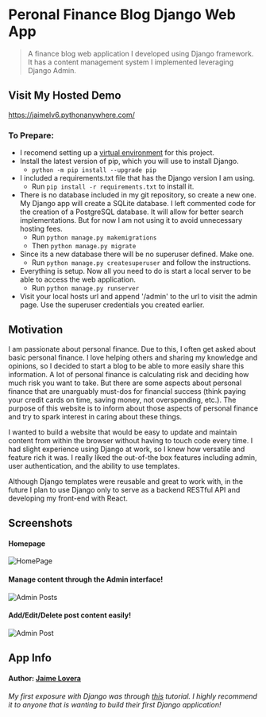 # Peronal Finance Blog Django Web App
> A finance blog web application I developed using Django framework. It has a content management system I implemented leveraging Django Admin.

## Visit My Hosted Demo
https://jaimelv6.pythonanywhere.com/

### To Prepare:
- I recomend setting up a [virtual environment](https://docs.python.org/3/library/venv.html) for this project.
- Install the latest version of pip, which you will use to install Django.
  - ``` python -m pip install --upgrade pip ```
- I included a requirements.txt file that has the Django version I am using. 
  - Run ``` pip install -r requirements.txt ``` to install it.
- There is no database included in my git repository, so create a new one. My Django app will create a SQLite database. I left commented code for the creation of a PostgreSQL database. It will allow for better search implementations. But for now I am not using it to avoid unnecessary hosting fees.
  - Run ``` python manage.py makemigrations ``` 
  - Then ``` python manage.py migrate ```
- Since its a new database there will be no superuser defined. Make one.
  - Run ``` python manage.py createsuperuser ``` and follow the instructions.
- Everything is setup. Now all you need to do is start a local server to be able to access the web application.
  - Run ``` python manage.py runserver ```
- Visit your local hosts url and append '/admin' to the url to visit the admin page. Use the superuser credentials you created earlier.

## Motivation
I am passionate about personal finance. Due to this, I often get asked about basic personal finance. I love helping others and sharing my knowledge and opinions, so I decided to start a blog to be able to more easily share this information. A lot of personal finance is calculating risk and deciding how much risk you want to take. But there are some aspects about personal finance that are unarguably must-dos for financial success (think paying your credit cards on time, saving money, not overspending, etc.). The purpose of this website is to inform about those aspects of personal finance and try to spark interest in caring about these things. 

I wanted to build a website that would be easy to update and maintain content from within the browser without having to touch code every time. I had slight experience using Django at work, so I knew how versatile and feature rich it was. I really liked the out-of-the box features including admin, user authentication, and the ability to use templates. 

Although Django templates were reusable and great to work with, in the future I plan to use Django only to serve as a backend RESTful API and developing my front-end with React.

## Screenshots

#### Homepage
![HomePage](./personal-finance-blog/readme_screenshots/index.png?raw=true "HomePage")

#### Manage content through the Admin interface!
![Admin Posts](/personal-finance-blog/readme_screenshots/admin.png?raw=true "Add/Delete/View posts in database")

#### Add/Edit/Delete post content easily!
![Admin Post](/personal-finance-blog/readme_screenshots/admin-post.png?raw=true "Edit post content.")


## App Info

#### Author: [Jaime Lovera](https://www.jaimelovera.com/)

###### My first exposure with Django was through [this](https://tutorial.djangogirls.org/en/) tutorial. I highly recommend it to anyone that is wanting to build their first Django application!
